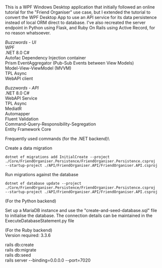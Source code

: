 This is a WPF Windows Desktop application that initially followed an online tutorial for the "Friend Organiser" use case, but I extended the tutorial to convert the WPF Desktop App to use an API service for its data persistence instead of local ORM direct to database. I've also recreated the server endpoint in Python using Flask, and Ruby On Rails using Active Record, for no reason whatsoever.

*Buzzwords - UI*\
WPF\
.NET 8.0 C#\
Autofac Dependency Injection container\
Prism EventAggregator (Pub-Sub Events between View Models)\
Model-View-ViewModel (MVVM)\
TPL Async\
WebAPI client

*Buzzwords - API*\
.NET 8.0 C#\
WebAPI Service\
TPL Async\
MediatR\
Automapper\
Fluent Validation\
Command-Query-Responsibility-Segregation\
Entity Framework Core



Frequently used commands (for the .NET backend)\

Create a data migration

```dotnet ef migrations add InitialCreate --project ./Core/FriendOrganiser.Persistence/FriendOrganiser.Persistence.csproj --startup-project ./API/FriendOrganiser.API/FriendOrganiser.API.csproj```

Run migrations against the database

```dotnet ef database update --project ./Core/FriendOrganiser.Persistence/FriendOrganiser.Persistence.csproj --startup-project ./API/FriendOrganiser.API/FriendOrganiser.API.csproj```

(For the Python backend)

Set up a MariaDB instance and use the "create-and-seed-database.sql" file to initialise the database. The connection details can be maintained in the ExecuteDatabaseStatement.py file

(For the Ruby backend) \
Version required: 3.3.6

rails db:create \
rails db:migrate \
rails db:seed \
rails server --binding=0.0.0.0 --port=7020
